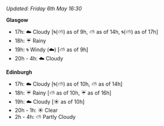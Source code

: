*Updated: Friday 6th May 16:30*

**Glasgow**

* 17h: :cloud: Cloudy [:cyclone:(:partly_sunny:) as of 9h, :partly_sunny: as of 14h, :cyclone:(:partly_sunny:) as of 17h]
* 18h: :umbrella: Rainy
* 19h: :cyclone: Windy (:cloud:) [:partly_sunny: as of 9h]
* 20h - 4h: :cloud: Cloudy

**Edinburgh**

* 17h: :cloud: Cloudy [:cyclone:(:partly_sunny:) as of 10h, :partly_sunny: as of 14h]
* 18h: :umbrella: Rainy [:partly_sunny: as of 10h, :umbrella: as of 16h]
* 19h: :cloud: Cloudy [:sunny: as of 10h]
* 20h - 1h: :sunny: Clear
* 2h - 4h: :partly_sunny: Partly Cloudy
